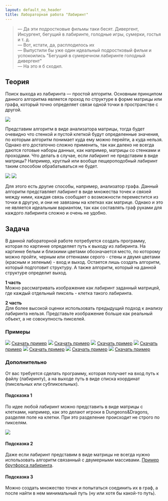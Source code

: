 ```yaml
---
layout: default_no_header
title: Лабораторная работа "Лабиринт"
---
```


> — Да эти подростковые фильмы таки бесят. Дивергент, Инсургент, бегущий в лабиринте, голодные игры, сумерки, гостья и т. д.  
> — Вот, кстати, да, расплодилось их  
> — Выпустили бы уже один идеальный подростковый фильм и успокоились "Бегущий в сумеречном лабиринте голодный дивергент"  
> — На это я б сходил.  

## Теория

Поиск выхода из лабиринта — простой алгоритм. Основным принципом данного алгоритма является проход по структуре в форме 
матрицы или графа, который точно определяет связи одной точки в пространстве с другой.

<img src="{{site.baseurl}}/resources/labs/lab-maze/strategy_3d_maze_red_arrow.jpg"/>

Представим алгоритм в виде анализатора матрицы, тогда будет очевидно что стенкой и пустой клеткой будут определенные значения,
по которым алгоритм понимает куда ему можно перейти, а куда нельзя.  Однако его достаточно сложно применить, 
так как далеко не всегда даются готовые наборы данных, как например, матрицы со стенками и проходами. 
Что делать в случае, если лабиринт не представим в виде матрицы? Например, круглый или вообще пещероподобный 
лабиринт таким способом обрабатываться не будет.

<img src="{{site.baseurl}}/resources/labs/lab-maze/587595.png"/>

<img src="{{site.baseurl}}/resources/labs/lab-maze/151800.png"/>

Для этого есть другие способы, например, анализатор графа. Данный алгоритм представляет лабиринт в виде множества точек и 
связей между ними, каждая связь сообщает о возможности переместится из точки в другую, и они не завязаны на клетках как матрице. 
Однако и это не является идеальным вариантом, так как составлять граф руками для каждого лабиринта сложно и очень не удобно. 

## Задача

В данной лабораторной работе потребуется создать программу, которая по картинке определяет путь к выходу из лабиринта. На картинке белым и близкими цветами
обозначается место, по которому можно пройти, черным или оттенками серого - стены и двумя цветами (красным и зеленым) - вход и выход.
Остается лишь создать алгоритм, который подготовит структуру. А также алгоритм, который на данной структуре определит выход. 

**1 часть**  
Можно рассматривать изображение как лабиринт заданный матрицей, где каждый отдельный пиксель - клетка такого лабиринта.

**2 часть**  
Для более высокой оценки использовать предыдущий подход к анализу лабиринта нельзя. Представьте изображение больше как реальный объект, а не совокупность пикселей.

### Примеры

<img class="img-small" src="{{site.baseurl}}/resources/labs/lab-maze/001.png"/>  
<a class="btn-download" href="{{site.baseurl}}/resources/labs/lab-maze/001.png">Скачать пример</a>  
<img class="img-small" src="{{site.baseurl}}/resources/labs/lab-maze/002.png"/>  
<a class="btn-download" href="{{site.baseurl}}/resources/labs/lab-maze/002.png">Скачать пример</a>  
<img class="img-small" src="{{site.baseurl}}/resources/labs/lab-maze/003.png"/>  
<a class="btn-download" href="{{site.baseurl}}/resources/labs/lab-maze/003.png">Скачать пример</a>  
<img class="img-small" src="{{site.baseurl}}/resources/labs/lab-maze/004.png"/>  
<a class="btn-download" href="{{site.baseurl}}/resources/labs/lab-maze/004.png">Скачать пример</a>  
<img class="img-small" src="{{site.baseurl}}/resources/labs/lab-maze/005.png"/>  
<a class="btn-download" href="{{site.baseurl}}/resources/labs/lab-maze/005.png">Скачать пример</a>  
<img class="img-small" src="{{site.baseurl}}/resources/labs/lab-maze/006.png"/>  
<a class="btn-download" href="{{site.baseurl}}/resources/labs/lab-maze/006.png">Скачать пример</a>  
<img class="img-small" src="{{site.baseurl}}/resources/labs/lab-maze/007.png"/>  
<a class="btn-download" href="{{site.baseurl}}/resources/labs/lab-maze/007.png">Скачать пример</a>  

### Дополнительно

От вас требуется сделать программу, которая получает на вход путь к файлу (лабиринту), а на выходе путь в виде списка координат (пиксельных или субпиксельных).

#### Подсказка 1

По идее любой лабиринт можно представить в виде матрицы с клетками, например, как это делают игроки в Dungeons&Dragons, 
разделяя поле на клетки. При это разделение происходит не строго по пикселям.

<img src="{{site.baseurl}}/resources/labs/lab-maze/b884da85e314cfb052fddb21bee080ae.jpg"/>

#### Подсказка 2

Даже если лабиринт представим в виде матрицы не всегда нужно использовать алгоритм связанный с двумерными массивами. 
[Пример брутфорса лабиринта](https://vk.com/video-72495085_456241427).

#### Подсказка 3

Можно создать множество точек и попытаться соединить их в граф, а после найти в нем минимальный путь (ну или хотя бы какой-то путь).
